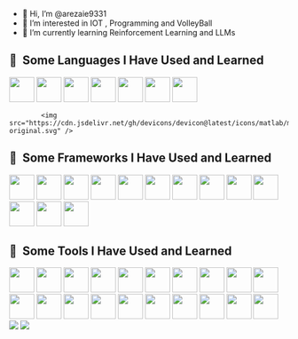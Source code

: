 - 👋 Hi, I’m @arezaie9331
- 👀 I’m interested in IOT , Programming and VolleyBall
- 🌱 I’m currently learning Reinforcement Learning and LLMs
<h2> 🚀 &nbsp;Some Languages I Have Used and Learned</h2>
<p align="left">

<img src="https://cdn.jsdelivr.net/gh/devicons/devicon@latest/icons/html5/html5-original-wordmark.svg" width="45" height="45" />
<img src="https://cdn.jsdelivr.net/gh/devicons/devicon@latest/icons/css3/css3-original-wordmark.svg" width="45" height="45" />
<img src="https://cdn.jsdelivr.net/gh/devicons/devicon@latest/icons/csharp/csharp-original.svg" width="45" height="45" />
<img src="https://cdn.jsdelivr.net/gh/devicons/devicon@latest/icons/cplusplus/cplusplus-original.svg" width="45" height="45" />      
<img src="https://cdn.jsdelivr.net/gh/devicons/devicon@latest/icons/python/python-original-wordmark.svg" width="45" height="45" />
<img src="https://cdn.jsdelivr.net/gh/devicons/devicon@latest/icons/javascript/javascript-original.svg" width="45" height="45" />
<img src="https://cdn.jsdelivr.net/gh/devicons/devicon@latest/icons/dart/dart-original.svg" width="45" height="45" />
                   
            <img src="https://cdn.jsdelivr.net/gh/devicons/devicon@latest/icons/matlab/matlab-original.svg" />
          
</p>


<h2> 🚀 &nbsp;Some Frameworks I Have Used and Learned</h2>
<p align="left">


  <img src="https://cdn.jsdelivr.net/gh/devicons/devicon@latest/icons/dot-net/dot-net-plain-wordmark.svg" width="45" height="45" />

  <img src="https://cdn.jsdelivr.net/gh/devicons/devicon@latest/icons/dotnetcore/dotnetcore-original.svg"  width="45" height="45"/>


  <img src="https://cdn.jsdelivr.net/gh/devicons/devicon@latest/icons/blazor/blazor-original.svg" width="45" height="45" />

  <img src="https://cdn.jsdelivr.net/gh/devicons/devicon@latest/icons/django/django-plain.svg" width="45" height="45" />

  <img src="https://cdn.jsdelivr.net/gh/devicons/devicon@latest/icons/djangorest/djangorest-original.svg" width="45" height="45" />

  <img src="https://cdn.jsdelivr.net/gh/devicons/devicon@latest/icons/entityframeworkcore/entityframeworkcore-original.svg" width="45" height="45" />

  <img src="https://cdn.jsdelivr.net/gh/devicons/devicon@latest/icons/flask/flask-original.svg" width="45" height="45" />

  <img src="https://cdn.jsdelivr.net/gh/devicons/devicon@latest/icons/flutter/flutter-original.svg" width="45" height="45" />

  <img src="https://cdn.jsdelivr.net/gh/devicons/devicon@latest/icons/opencv/opencv-original.svg" width="45" height="45" />

  <img src="https://cdn.jsdelivr.net/gh/devicons/devicon@latest/icons/pytorch/pytorch-original.svg" width="45" height="45" />

  <img src="https://cdn.jsdelivr.net/gh/devicons/devicon@latest/icons/qt/qt-original.svg" width="45" height="45" />
  <img src="https://cdn.jsdelivr.net/gh/devicons/devicon@latest/icons/tensorflow/tensorflow-original.svg" width="45" height="45" />

  <img src="https://cdn.jsdelivr.net/gh/devicons/devicon@latest/icons/xamarin/xamarin-original.svg" width="45" height="45" />
          
          
</p>


<h2> 🚀 &nbsp;Some Tools I Have Used and Learned</h2>
<p align="left">


  <img src="https://cdn.jsdelivr.net/gh/devicons/devicon@latest/icons/arduino/arduino-original-wordmark.svg" width="45" height="45" />

  <img src="https://cdn.jsdelivr.net/gh/devicons/devicon@latest/icons/debian/debian-plain.svg" width="45" height="45" />

  <img src="https://cdn.jsdelivr.net/gh/devicons/devicon@latest/icons/docker/docker-original.svg"  width="45" height="45"/>

  <img src="https://cdn.jsdelivr.net/gh/devicons/devicon@latest/icons/firebase/firebase-original.svg" width="45" height="45" />


  <img src="https://cdn.jsdelivr.net/gh/devicons/devicon@latest/icons/git/git-original.svg"  width="45" height="45"/>

  <img src="https://cdn.jsdelivr.net/gh/devicons/devicon@latest/icons/github/github-original.svg" width="45" height="45" />

  <img src="https://cdn.jsdelivr.net/gh/devicons/devicon@latest/icons/googlecolab/googlecolab-original.svg" width="45" height="45" />
  <img src="https://cdn.jsdelivr.net/gh/devicons/devicon@latest/icons/jupyter/jupyter-original.svg" width="45" height="45" />

  <img src="https://cdn.jsdelivr.net/gh/devicons/devicon@latest/icons/kaggle/kaggle-original.svg" width="45" height="45" />
  <img src="https://cdn.jsdelivr.net/gh/devicons/devicon@latest/icons/kalilinux/kalilinux-original.svg"  width="45" height="45"/>

  <img src="https://cdn.jsdelivr.net/gh/devicons/devicon@latest/icons/keras/keras-original.svg"  width="45" height="45"/>

  <img src="https://cdn.jsdelivr.net/gh/devicons/devicon@latest/icons/microsoftsqlserver/microsoftsqlserver-original.svg" width="45" height="45" />
  <img src="https://cdn.jsdelivr.net/gh/devicons/devicon@latest/icons/visualstudio/visualstudio-original.svg"  width="45" height="45"/>


  <img src="https://cdn.jsdelivr.net/gh/devicons/devicon@latest/icons/vscode/vscode-original.svg"  width="45" height="45"/>

  <img src="https://cdn.jsdelivr.net/gh/devicons/devicon@latest/icons/mongodb/mongodb-original.svg"  width="45" height="45"/>

  <img src="https://cdn.jsdelivr.net/gh/devicons/devicon@latest/icons/mysql/mysql-original.svg"  width="45" height="45"/>

  <img src="https://cdn.jsdelivr.net/gh/devicons/devicon@latest/icons/postman/postman-original.svg" width="45" height="45" />

  <img src="https://cdn.jsdelivr.net/gh/devicons/devicon@latest/icons/postgresql/postgresql-original.svg" width="45" height="45" />

  <img src="https://cdn.jsdelivr.net/gh/devicons/devicon@latest/icons/pycharm/pycharm-original.svg" width="45" height="45" />


  <img src="https://cdn.jsdelivr.net/gh/devicons/devicon@latest/icons/rabbitmq/rabbitmq-original.svg" width="45" height="45" />


  <img src="https://cdn.jsdelivr.net/gh/devicons/devicon@latest/icons/redis/redis-original.svg" />
  <img src="https://cdn.jsdelivr.net/gh/devicons/devicon@latest/icons/sqlite/sqlite-original.svg" />
          
          
</p>
